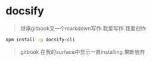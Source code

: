 # docsify

> 继承gitbook又一个markdown写作 我爱写作 我爱创作

``` bash
npm install -g docsify-cli

```

> gitbook 在我的surface中显示一直installing 果断放弃 
